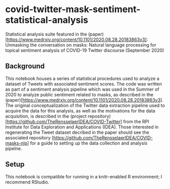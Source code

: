 # covid-twitter-mask-sentiment-statistical-analysis
Statistical analysis suite featured in the (paper)[https://www.medrxiv.org/content/10.1101/2020.08.28.20183863v3]: Unmasking the conversation on masks: Natural language processing for topical sentiment analysis of COVID-19 Twitter discourse (September 2020)
## Background
This notebook houses a series of statistical procedures used to analyze a dataset of Tweets with associated sentiment scores. The code was written as part of a sentiment analysis pipeline which was used in the Summer of 2020 to analyze public sentiment related to masks, as described in the (paper)[https://www.medrxiv.org/content/10.1101/2020.08.28.20183863v3]. The original conceptualization of the Twitter data extraction pipeline used to acquire the data for this analysis, as well as the motivations for the data acquisition, is described in the (project repository)[https://github.com/TheRensselaerIDEA/COVID-Twitter] from the RPI Institute for Data Exploration and Applications (IDEA). Those interested in regenerating the Tweet dataset decribed in the paper should see the associated repository [https://github.com/TheRensselaerIDEA/COVID-masks-nlp] for a guide to setting up the data collection and analysis pipelne.

## Setup
This notebook is compatible for running in a knitr-enabled R environment; I recommend RStudio.
